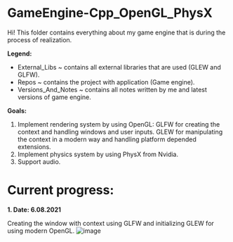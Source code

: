 # GameEngine-Cpp_OpenGL_PhysX

Hi!
This folder contains everything about my game engine that is during the process of realization.

**Legend:**
* External_Libs ~ contains all external libraries that are used (GLEW and GLFW).
* Repos ~ contains the project with application (Game engine).
* Versions_And_Notes ~ contains all notes written by me and latest versions of game engine.

**Goals:**
1. Implement rendering system by using OpenGL: 
GLFW for creating the context and handling windows and user inputs. 
GLEW for manipulating the context in a modern way and handling platform depended extensions.
2. Implement physics system by using PhysX from Nvidia.
3. Support audio.

# Current progress:

**1. Date: 6.08.2021**

Creating the window with context using GLFW and initializing GLEW for using modern OpenGL.
![image](https://user-images.githubusercontent.com/72278818/128518820-7ddc77f0-a302-4de6-8367-76a57da42c92.png)

